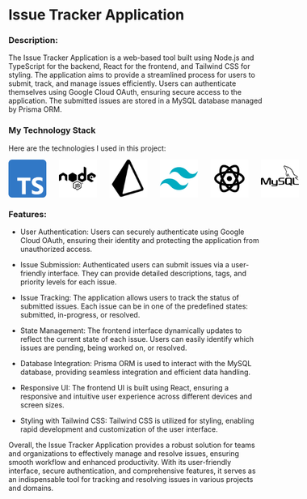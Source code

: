 # Issue Tracker Application

### Description:
The Issue Tracker Application is a web-based tool built using Node.js and TypeScript for the backend, React for the frontend, and Tailwind CSS for styling. The application aims to provide a streamlined process for users to submit, track, and manage issues efficiently. Users can authenticate themselves using Google Cloud OAuth, ensuring secure access to the application. The submitted issues are stored in a MySQL database managed by Prisma ORM.

### My Technology Stack
Here are the technologies I used in this project:

<div style="display: flex; flex-direction: row;">
<img src="Images/typescript.png" width="75" height="75" style="margin-right: 25px;">
<img src="Images/icons8-nodejs-128.png" width="75" height="75" style="margin-right: 25px;">
<img src="Images/icons8-prisma-orm-100.png" width="75" height="75" style="margin-right: 25px;">
<img src="Images/icons8-tailwind-css-144.png" width="75" height="75" style="margin-right: 25px;">
<img src="Images/icons8-react-120.png" width="75" height="75" style="margin-right: 25px;">
<img src="Images/icons8-mysql-100.png" width="75" height="75" style="margin-right: 25px;">
</div>


### Features:

- User Authentication: Users can securely authenticate using Google Cloud OAuth, ensuring their identity and protecting the application from unauthorized access.

- Issue Submission: Authenticated users can submit issues via a user-friendly interface. They can provide detailed descriptions, tags, and priority levels for each issue.

- Issue Tracking: The application allows users to track the status of submitted issues. Each issue can be in one of the predefined states: submitted, in-progress, or resolved.

- State Management: The frontend interface dynamically updates to reflect the current state of each issue. Users can easily identify which issues are pending, being worked on, or resolved.

- Database Integration: Prisma ORM is used to interact with the MySQL database, providing seamless integration and efficient data handling.

- Responsive UI: The frontend UI is built using React, ensuring a responsive and intuitive user experience across different devices and screen sizes.

- Styling with Tailwind CSS: Tailwind CSS is utilized for styling, enabling rapid development and customization of the user interface.



Overall, the Issue Tracker Application provides a robust solution for teams and organizations to effectively manage and resolve issues, ensuring smooth workflow and enhanced productivity. With its user-friendly interface, secure authentication, and comprehensive features, it serves as an indispensable tool for tracking and resolving issues in various projects and domains.
